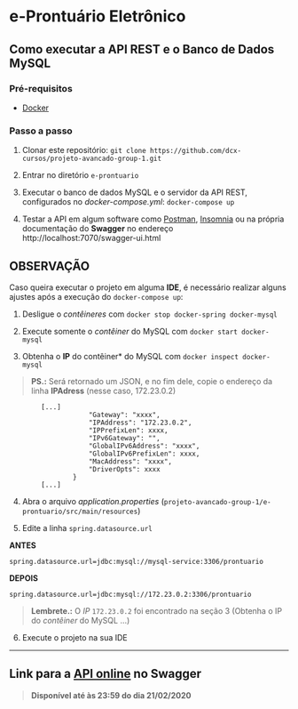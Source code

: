 
# e-Prontuário Eletrônico


## Como executar a API REST e o Banco de Dados MySQL

### Pré-requisitos
- [Docker](https://www.docker.com/)


### Passo a passo
1. Clonar este repositório:
`git clone https://github.com/dcx-cursos/projeto-avancado-group-1.git`

2. Entrar no diretório `e-prontuario`

3. Executar o banco de dados MySQL e o servidor da API REST, configurados no *docker-compose.yml*:
`docker-compose up`

4. Testar a API em algum software como  [Postman](https://www.postman.com/), [Insomnia](https://insomnia.rest/) ou na própria documentação do **Swagger** no endereço http://localhost:7070/swagger-ui.html


## OBSERVAÇÃO

 Caso queira executar o projeto em alguma **IDE**, é necessário realizar alguns ajustes após a execução do `docker-compose up`:
 
 1. Desligue o *contêineres* com `docker stop docker-spring docker-mysql`

 2. Execute somente o *contêiner* do MySQL com `docker start docker-mysql`

 3. Obtenha o **IP** do contêiner* do MySQL  com `docker inspect docker-mysql`

> **PS.:** Será retornado um JSON, e no fim dele, copie o endereço da linha **IPAdress**  (nesse caso, 172.23.0.2)

```
		[...]
                    "Gateway": "xxxx",
		            "IPAddress": "172.23.0.2",
                    "IPPrefixLen": xxxx,
                    "IPv6Gateway": "",
                    "GlobalIPv6Address": "xxxx",
                    "GlobalIPv6PrefixLen": xxxx,
                    "MacAddress": "xxxx",
                    "DriverOpts": xxxx
                }
		[...]
```

 4. Abra o arquivo *application.properties* (`projeto-avancado-group-1/e-prontuario/src/main/resources`)

 5. Edite a linha `spring.datasource.url`

**ANTES**
```properties
spring.datasource.url=jdbc:mysql://mysql-service:3306/prontuario
```

**DEPOIS**
```properties
spring.datasource.url=jdbc:mysql://172.23.0.2:3306/prontuario
```
> **Lembrete.:** O *IP* `172.23.0.2` foi encontrado na seção 3 (Obtenha o IP do *contêiner* do MySQL ...)


 6. Execute o projeto na sua IDE
 
---

## Link para a [API online](https://app.swaggerhub.com/apis-docs/e-prontuario/e-prontuario_eletronico/0.0.1) no Swagger 
> **Disponível até às 23:59 do dia 21/02/2020**
